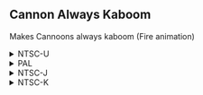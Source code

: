 ## Cannon Always Kaboom

Makes Cannoons always kaboom (Fire animation)

<details>
<summary>NTSC-U</summary>

```powerpc
046BB540 3BC00001
```
</details>

<details>
<summary>PAL</summary>

```powerpc
046C0014 3BC00001
```
</details>

<details>
<summary>NTSC-J</summary>

```powerpc
046BF680 3BC00001
```
</details>

<details>
<summary>NTSC-K</summary>

```powerpc
046AE3BC 3BC00001
```
</details>